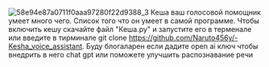 ![58e94e87a0711f0aaa97280f22d9388_3](https://github.com/user-attachments/assets/53b1f772-44fb-447f-8a71-4da74522a6f2)
Кеша ваш голосовой помощник умеет много чего. Список того что он умеет в самой программе. Чтобы включить кешу скачайте файл "Кеша.py" и запустите его в терменале или введите в тирминале git clone https://github.com/Naruto456y/-Kesha_voice_assistant.
Буду блогаларен если дадите open ai ключ чтобы внедрить в него chat gpt или поможете улучшить распознавание речи
